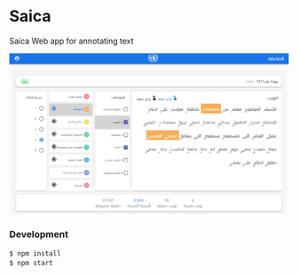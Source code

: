 # Saica

Saica Web app for annotating text

![N|Solid](https://raw.githubusercontent.com/Saica-Project/portal/master/public/SaicaApp.PNG)


### Development
```sh
$ npm install
$ npm start
```
